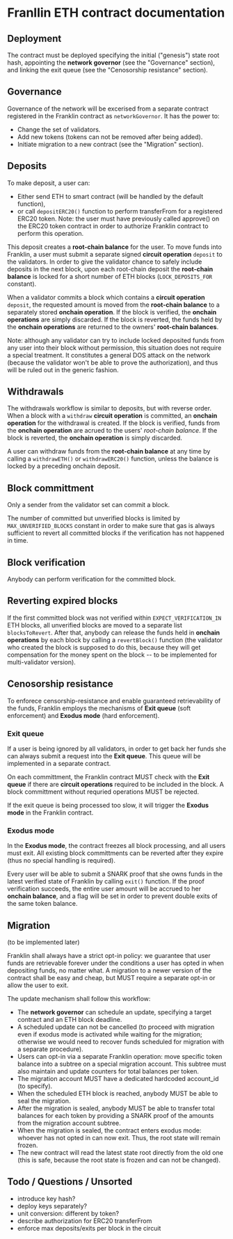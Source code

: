 # Franllin ETH contract documentation

## Deployment

The contract must be deployed specifying the initial ("genesis") state root hash, appointing the **network governor** (see the "Governance" section), and linking the exit queue (see the "Cenosorship resistance" section).

## Governance

Governance of the network will be excerised from a separate contract registered in the Franklin contract as `networkGovernor`. It has the power to:

- Change the set of validators.
- Add new tokens (tokens can not be removed after being added).
- Initiate migration to a new contract (see the "Migration" section).

## Deposits

To make deposit, a user can:
- Either send ETH to smart contract (will be handled by the default function),
- or call `depositERC20()` function to perform transferFrom for a registered ERC20 token. Note: the user must have previously called approve() on the ERC20 token contract in order to authorize Franklin contract to perform this operation.

This deposit creates a **root-chain balance** for the user. To move funds into Franklin, a user must submit a separate signed **circuit operation** `deposit` to the validators. In order to give the validator chance to safely include deposits in the next block, upon each root-chain deposit the **root-chain balance** is locked for a short number of ETH blocks (`LOCK_DEPOSITS_FOR` constant).

When a validator commits a block which contains a **circuit operation** `deposit`, the requested amount is moved from the **root-chain balance** to a separately stored **onchain operation**. If the block is verified, the **onchain operations** are simply discarded. If the block is reverted, the funds held by the **onchain operations** are returned to the owners' **root-chain balances**.

Note: although any validator can try to include locked deposited funds from any user into their block without permission, this situation does not require a special treatment. It constitutes a general DOS attack on the network (because the validator won't be able to prove the authorization), and thus will be ruled out in the generic fashion.

## Withdrawals

The withdrawals workflow is similar to deposits, but with reverse order. When a block with a `withdraw` **circuit operation** is committed, an **onchain operation** for the withdrawal is created. If the block is verified, funds from the **onchain operation** are acrued to the users' *root-chain balance*. If the block is reverted, the **onchain operation** is simply discarded.

A user can withdraw funds from the **root-chain balance** at any time by calling a `withdrawETH()` or `withdrawERC20()` function, unless the balance is locked by a preceding onchain deposit.

## Block committment

Only a sender from the validator set can commit a block.

The number of committed but unverified blocks is limited by `MAX_UNVERIFIED_BLOCKS` constant in order to make sure that gas is always sufficient to revert all committed blocks if the verification has not happened in time.

## Block verification

Anybody can perform verification for the committed block.

## Reverting expired blocks

If the first committed block was not verified within `EXPECT_VERIFICATION_IN` ETH blocks, all unverified blocks are moved to a separate list `blocksToRevert`. After that, anybody can release the funds held in **onchain operations** by each block by calling a `revertBlock()` function (the validator who created the block is supposed to do this, because they will get compensation for the money spent on the block -- to be implemented for multi-validator version).

## Cenosorship resistance

To enforece censorship-resistance and enable guaranteed retrievability of the funds, Franklin employs the mechanisms of **Exit queue** (soft enforcement) and **Exodus mode** (hard enforcement).

### Exit queue

If a user is being ignored by all validators, in order to get back her funds she can always submit a request into the **Exit queue**. This queue will be implemented in a separate contract.

On each committment, the Franklin contract MUST check with the **Exit queue** if there are **circuit operations** required to be included in the block. A block committment without requried operations MUST be rejected.

If the exit queue is being processed too slow, it will trigger the **Exodus mode** in the Franklin contract.

### Exodus mode

In the **Exodus mode**, the contract freezes all block processing, and all users must exit. All existing block committments can be reverted after they expire (thus no special handling is required).

Every user will be able to submit a SNARK proof that she owns funds in the latest verified state of Franklin by calling `exit()` function. If the proof verification succeeds, the entire user amount will be accrued to her **onchain balance**, and a flag will be set in order to prevent double exits of the same token balance.

## Migration

(to be implemented later)

Franklin shall always have a strict opt-in policy: we guarantee that user funds are retrievable forever under the conditions a user has opted in when depositing funds, no matter what. A migration to a newer version of the contract shall be easy and cheap, but MUST require a separate opt-in or allow the user to exit.

The update mechanism shall follow this workflow:

- The **network governor** can schedule an update, specifying a target contract and an ETH block deadline.
- A scheduled update can not be cancelled (to proceed with migration even if exodus mode is activated while waiting for the migration; otherwise we would need to recover funds scheduled for migration with a separate procedure).
- Users can opt-in via a separate Franklin operation: move specific token balance into a subtree on a special migration account. This subtree must also maintain and update counters for total balances per token.
- The migration account MUST have a dedicated hardcoded account_id (to specify).
- When the scheduled ETH block is reached, anybody MUST be able to seal the migration.
- After the migration is sealed, anybody MUST be able to transfer total balances for each token by providing a SNARK proof of the amounts from the migration account subtree.
- When the migration is sealed, the contract enters exodus mode: whoever has not opted in can now exit. Thus, the root state will remain frozen.
- The new contract will read the latest state root directly from the old one (this is safe, because the root state is frozen and can not be changed).

## Todo / Questions / Unsorted

- introduce key hash?
- deploy keys separately?
- unit conversion: different by token?
- describe authorization for ERC20 transferFrom
- enforce max deposits/exits per block in the circuit
